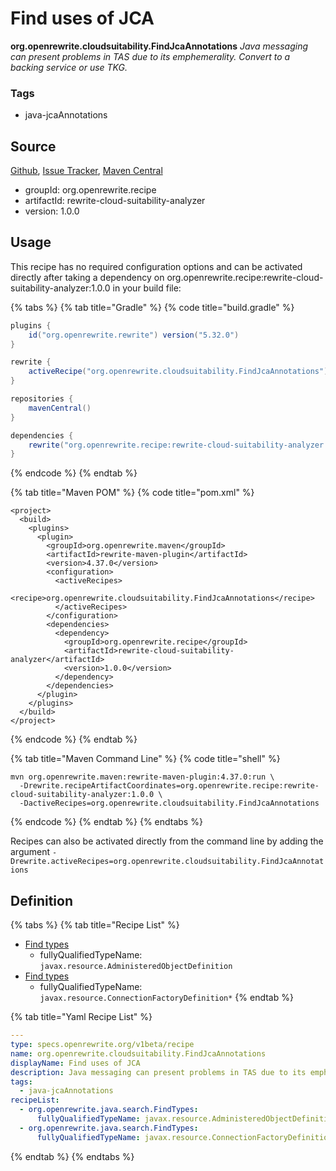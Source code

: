 # Find uses of JCA

**org.openrewrite.cloudsuitability.FindJcaAnnotations** _Java messaging can present problems in TAS due to its emphemerality. Convert to a backing service or use TKG._

### Tags

* java-jcaAnnotations

## Source

[Github](https://github.com/openrewrite/rewrite-cloud-suitability-analyzer), [Issue Tracker](https://github.com/openrewrite/rewrite-cloud-suitability-analyzer/issues), [Maven Central](https://search.maven.org/artifact/org.openrewrite.recipe/rewrite-cloud-suitability-analyzer/1.0.0/jar)

* groupId: org.openrewrite.recipe
* artifactId: rewrite-cloud-suitability-analyzer
* version: 1.0.0

## Usage

This recipe has no required configuration options and can be activated directly after taking a dependency on org.openrewrite.recipe:rewrite-cloud-suitability-analyzer:1.0.0 in your build file:

{% tabs %}
{% tab title="Gradle" %}
{% code title="build.gradle" %}
```groovy
plugins {
    id("org.openrewrite.rewrite") version("5.32.0")
}

rewrite {
    activeRecipe("org.openrewrite.cloudsuitability.FindJcaAnnotations")
}

repositories {
    mavenCentral()
}

dependencies {
    rewrite("org.openrewrite.recipe:rewrite-cloud-suitability-analyzer:1.0.0")
}
```
{% endcode %}
{% endtab %}

{% tab title="Maven POM" %}
{% code title="pom.xml" %}
```markup
<project>
  <build>
    <plugins>
      <plugin>
        <groupId>org.openrewrite.maven</groupId>
        <artifactId>rewrite-maven-plugin</artifactId>
        <version>4.37.0</version>
        <configuration>
          <activeRecipes>
            <recipe>org.openrewrite.cloudsuitability.FindJcaAnnotations</recipe>
          </activeRecipes>
        </configuration>
        <dependencies>
          <dependency>
            <groupId>org.openrewrite.recipe</groupId>
            <artifactId>rewrite-cloud-suitability-analyzer</artifactId>
            <version>1.0.0</version>
          </dependency>
        </dependencies>
      </plugin>
    </plugins>
  </build>
</project>
```
{% endcode %}
{% endtab %}

{% tab title="Maven Command Line" %}
{% code title="shell" %}
```shell
mvn org.openrewrite.maven:rewrite-maven-plugin:4.37.0:run \
  -Drewrite.recipeArtifactCoordinates=org.openrewrite.recipe:rewrite-cloud-suitability-analyzer:1.0.0 \
  -DactiveRecipes=org.openrewrite.cloudsuitability.FindJcaAnnotations
```
{% endcode %}
{% endtab %}
{% endtabs %}

Recipes can also be activated directly from the command line by adding the argument `-Drewrite.activeRecipes=org.openrewrite.cloudsuitability.FindJcaAnnotations`

## Definition

{% tabs %}
{% tab title="Recipe List" %}
* [Find types](../java/search/findtypes.md)
  * fullyQualifiedTypeName: `javax.resource.AdministeredObjectDefinition`
* [Find types](../java/search/findtypes.md)
  * fullyQualifiedTypeName: `javax.resource.ConnectionFactoryDefinition*`
{% endtab %}

{% tab title="Yaml Recipe List" %}
```yaml
---
type: specs.openrewrite.org/v1beta/recipe
name: org.openrewrite.cloudsuitability.FindJcaAnnotations
displayName: Find uses of JCA
description: Java messaging can present problems in TAS due to its emphemerality. Convert to a backing service or use TKG.
tags:
  - java-jcaAnnotations
recipeList:
  - org.openrewrite.java.search.FindTypes:
      fullyQualifiedTypeName: javax.resource.AdministeredObjectDefinition
  - org.openrewrite.java.search.FindTypes:
      fullyQualifiedTypeName: javax.resource.ConnectionFactoryDefinition*
```
{% endtab %}
{% endtabs %}
